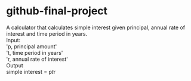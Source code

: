 # github-final-project


A calculator that calculates simple interest given principal, annual rate of interest and time period in years.  
Input:  
   'p, principal amount'  
   't, time period in years'  
   'r, annual rate of interest'  
Output  
   simple interest = p*t*r  
   
